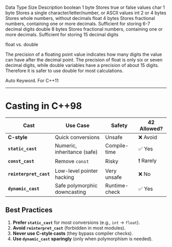 Data Type Size Description
boolean 1 byte Stores true or false values
char 1 byte Stores a single character/letter/number, or ASCII values
int 2 or 4 bytes Stores whole numbers, without decimals
float 4 bytes Stores fractional numbers, containing one or more decimals. Sufficient for storing 6-7 decimal digits
double 8 bytes Stores fractional numbers, containing one or more decimals. Sufficient for storing 15 decimal digits

float vs. double

The precision of a floating point value indicates how many digits the value can have after the decimal point. The precision of float is only six or seven decimal digits, while double variables have a precision of about 15 digits. Therefore it is safer to use double for most calculations.

Auto Keyword. For C++11

---

# Casting in C++98

| Cast                   | Use Case                     | Safety        | 42 Allowed? |
| ---------------------- | ---------------------------- | ------------- | ----------- |
| **C-style**            | Quick conversions            | Unsafe        | ❌ Avoid    |
| **`static_cast`**      | Numeric, inheritance (safe)  | Compile-time  | ✅ Yes      |
| **`const_cast`**       | Remove `const`               | Risky         | ❗ Rarely   |
| **`reinterpret_cast`** | Low-level pointer hacking    | Very unsafe   | ❌ No       |
| **`dynamic_cast`**     | Safe polymorphic downcasting | Runtime-check | ✅ Yes      |

## **Best Practices**

1. **Prefer `static_cast`** for most conversions (e.g., `int` → `float`).
2. **Avoid `reinterpret_cast`** (forbidden in most modules).
3. **Never use C-style casts** (they bypass compiler checks).
4. **Use `dynamic_cast` sparingly** (only when polymorphism is needed).
